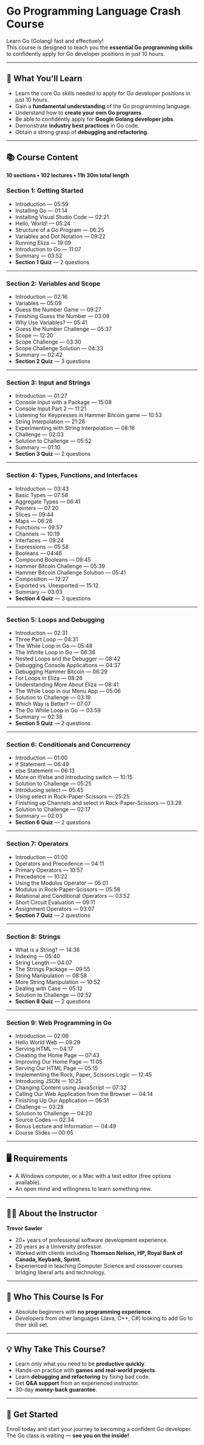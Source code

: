 # Go Programming Language Crash Course

Learn Go (Golang) fast and effectively!  
This course is designed to teach you the **essential Go programming skills** to confidently apply for Go developer positions in just 10 hours.

---

## 🚀 What You'll Learn

- Learn the core Go skills needed to apply for Go developer positions in just 10 hours.  
- Gain a **fundamental understanding** of the Go programming language.  
- Understand how to **create your own Go programs**.  
- Be able to confidently apply for **Google Golang developer jobs**.  
- Demonstrate **industry best practices** in Go code.  
- Obtain a strong grasp of **debugging and refactoring**.  

---

## 📚 Course Content

**10 sections • 102 lectures • 11h 30m total length**

### Section 1: Getting Started
- Introduction — 05:59  
- Installing Go — 01:14  
- Installing Visual Studio Code — 02:21  
- Hello, World! — 05:24  
- Structure of a Go Program — 06:25  
- Variables and Dot Notation — 09:22  
- Running Eliza — 19:09  
- Introduction to Go — 11:07  
- Summary — 03:52  
- **Section 1 Quiz** — 2 questions  

---

### Section 2: Variables and Scope
- Introduction — 02:16  
- Variables — 05:09  
- Guess the Number Game — 09:27  
- Finishing Guess the Number — 03:09  
- Why Use Variables? — 05:41  
- Guess the Number Challenge — 05:37  
- Scope — 12:20  
- Scope Challenge — 03:30  
- Scope Challenge Solution — 04:33  
- Summary — 02:42  
- **Section 2 Quiz** — 3 questions  

---

### Section 3: Input and Strings
- Introduction — 01:27  
- Console Input with a Package — 15:08  
- Console Input Part 2 — 11:21  
- Listening for Keypresses in Hammer Bitcoin game — 10:53  
- String Interpolation — 21:26  
- Experimenting with String Interpolation — 08:16  
- Challenge — 02:03  
- Solution to Challenge — 05:52  
- Summary — 01:10  
- **Section 3 Quiz** — 2 questions  

---

### Section 4: Types, Functions, and Interfaces
- Introduction — 03:43  
- Basic Types — 07:58  
- Aggregate Types — 06:41  
- Pointers — 07:20  
- Slices — 09:44  
- Maps — 06:28  
- Functions — 09:57  
- Channels — 10:19  
- Interfaces — 09:24  
- Expressions — 05:58  
- Booleans — 04:46  
- Compound Booleans — 09:45  
- Hammer Bitcoin Challenge — 05:39  
- Hammer Bitcoin Challenge Solution — 05:41  
- Composition — 12:27  
- Exported vs. Unexported — 15:12  
- Summary — 03:03  
- **Section 4 Quiz** — 3 questions  

---

### Section 5: Loops and Debugging
- Introduction — 02:31  
- Three Part Loop — 04:31  
- The While Loop in Go — 05:48  
- The Infinite Loop in Go — 06:36  
- Nested Loops and the Debugger — 08:42  
- Debugging Console Applications — 04:37  
- Debugging Hammer Bitcoin — 06:29  
- For Loops in Eliza — 08:26  
- Understanding More About Eliza — 08:41  
- The While Loop in our Menu App — 05:06  
- Solution to Challenge — 03:19  
- Which Way is Better? — 07:07  
- The Do While Loop in Go — 03:59  
- Summary — 02:38  
- **Section 5 Quiz** — 2 questions  

---

### Section 6: Conditionals and Concurrency
- Introduction — 01:00  
- if Statement — 06:49  
- else Statement — 06:13  
- More on if/else and Introducing switch — 10:15  
- Solution to Challenge — 05:25  
- Introducing select — 05:45  
- Using select in Rock-Paper-Scissors — 25:25  
- Finishing up Channels and select in Rock-Paper-Scissors — 03:28  
- Solution to Challenge — 02:17  
- Summary — 02:03  
- **Section 6 Quiz** — 2 questions  

---

### Section 7: Operators
- Introduction — 01:00  
- Operators and Precedence — 04:11  
- Primary Operators — 10:57  
- Precedence — 10:22  
- Using the Modulus Operator — 05:01  
- Modulus in Rock-Paper-Scissors — 05:58  
- Relational and Conditional Operators — 03:52  
- Short Circuit Evaluation — 09:11  
- Assignment Operators — 03:07  
- **Section 7 Quiz** — 2 questions  

---

### Section 8: Strings
- What is a String? — 14:36  
- Indexing — 05:40  
- String Length — 04:07  
- The Strings Package — 09:55  
- String Manipulation — 08:58  
- More String Manipulation — 10:52  
- Dealing with Case — 05:12  
- Solution to Challenge — 02:52  
- **Section 8 Quiz** — 2 questions  

---

### Section 9: Web Programming in Go
- Introduction — 02:06  
- Hello World Web — 09:29  
- Serving HTML — 04:17  
- Creating the Home Page — 07:43  
- Improving Our Home Page — 11:05  
- Serving Our HTML Page — 05:15  
- Implementing the Rock, Paper, Scissors Logic — 12:45  
- Introducing JSON — 10:25  
- Changing Content using JavaScript — 07:32  
- Calling Our Web Application from the Browser — 04:14  
- Finishing Up Our Application — 06:31  
- Challenge — 03:28  
- Solution to Challenge — 04:20  
- Source Codes — 02:34  
- Bonus Lecture and Information — 04:49  
- Course Slides — 00:05  

---

## 🖥️ Requirements

- A Windows computer, or a Mac with a text editor (free options available).  
- An open mind and willingness to learn something new.  

---

## 👨‍🏫 About the Instructor

**Trevor Sawler**  
- 20+ years of professional software development experience.  
- 20 years as a University professor.  
- Worked with clients including **Thomson Nelson, HP, Royal Bank of Canada, Keybank, Sprint**.  
- Experienced in teaching Computer Science and crossover courses bridging liberal arts and technology.  

---

## 🎯 Who This Course Is For

- Absolute beginners with **no programming experience**.  
- Developers from other languages (Java, C++, C#) looking to add Go to their skill set.  

---

## 💡 Why Take This Course?

- Learn only what you need to be **productive quickly**.  
- Hands-on practice with **games and real-world projects**.  
- Learn **debugging and refactoring** by fixing bad code.  
- Get **Q&A support** from an experienced instructor.  
- 30-day **money-back guarantee**.  

---

## 🛒 Get Started

Enroll today and start your journey to becoming a confident Go developer.  
The Go class is waiting — **see you on the inside!**
